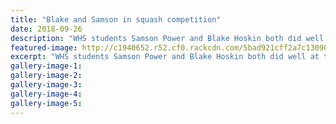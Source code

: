```yaml
---
title: "Blake and Samson in squash competition"
date: 2018-09-26
description: "WHS students Samson Power and Blake Hoskin both did well at the Whanganui Squash Club Champs..."
featured-image: http://c1940652.r52.cf0.rackcdn.com/5bad921cff2a7c1309000201/Untitled-1325.jpg
excerpt: "WHS students Samson Power and Blake Hoskin both did well at the Whanganui Squash Club Champs."
gallery-image-1: 
gallery-image-2: 
gallery-image-3: 
gallery-image-4: 
gallery-image-5: 
---
```

